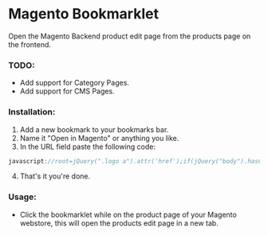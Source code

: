 # Magento Bookmarklet
Open the Magento Backend product edit page from the products page on the frontend.

### TODO:
 - Add support for Category Pages.
 - Add support for CMS Pages.

### Installation:

1. Add a new bookmark to your bookmarks bar.
2. Name it "Open in Magento" or anything you like.
3. In the URL field paste the following code:
```javascript
javascript://root=jQuery(".logo a").attr('href');if(jQuery("body").hasClass("catalog-product-view")){id=jQuery(".no-display input").val();window.open(root+"index.php/admin/catalog_product/edit/id/"+id,"_blank");}else if(jQuery("body").hasClass("catalog-category-view")){alert("Edit Category is not supported yet!");}else{alert("This page is not supported yet!");}
```
4. That's it you're done.

### Usage:
 - Click the bookmarklet while on the product page of your Magento webstore, this will open the products edit page in a new tab.
